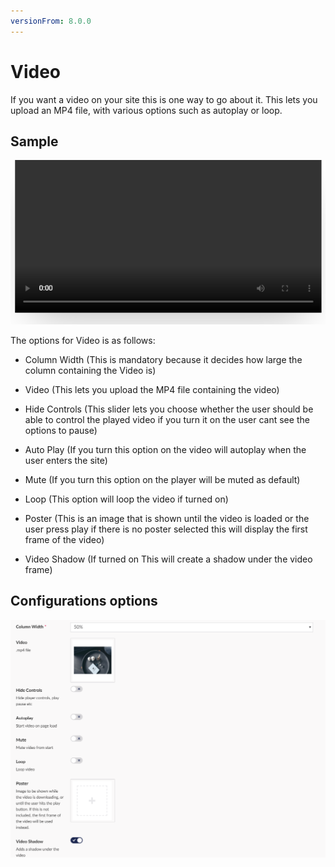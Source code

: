 ```yaml
---
versionFrom: 8.0.0
---
```


# Video

If you want a video on your site this is one way to go about it. This lets you upload an MP4 file, with various options such as autoplay or loop.

## Sample

![Video Frontend](images/Video-Frontend.png)

The options for Video is as follows:

- Column Width (This is mandatory because it decides how large the column containing the Video is)

- Video (This lets you upload the MP4 file containing the video)

- Hide Controls (This slider lets you choose whether the user should be able to control the played video if you turn it on the user cant see the options to pause)

- Auto Play (If you turn this option on the video will autoplay when the user enters the site)

- Mute (If you turn this option on the player will be muted as default)

- Loop (This option will loop the video if turned on)

- Poster (This is an image that is shown until the video is loaded or the user press play if there is no poster selected this will display the first frame of the video)

- Video Shadow (If turned on This will create a shadow under the video frame)

## Configurations options

![Video Backoffice](images/Video-Backoffice.png)